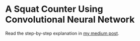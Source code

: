 # A Squat Counter Using Convolutional Neural Network

Read the step-by-step explanation in <a href="https://medium.com/@levansanadiradze/counting-squats-with-a-simple-convolutional-neural-network-5613a9668fa1">my medium post</a>.
